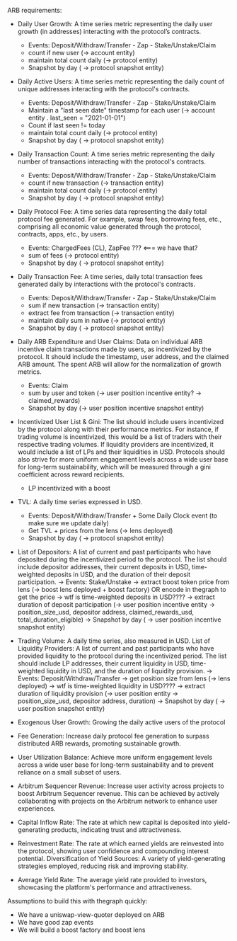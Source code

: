 ARB requirements:

- Daily User Growth: A time series metric representing the daily user growth (in addresses) interacting with the protocol’s contracts.

  - Events: Deposit/Withdraw/Transfer - Zap - Stake/Unstake/Claim
  - count if new user (-> account entity)
  - maintain total count daily (-> protocol entity)
  - Snapshot by day ( -> protocol snapshot entity)

- Daily Active Users: A time series metric representing the daily count of unique addresses interacting with the protocol's contracts.

  - Events: Deposit/Withdraw/Transfer - Zap - Stake/Unstake/Claim
  - Maintain a "last seen date" timestamp for each user (-> account entity . last_seen = "2021-01-01")
  - Count if last seen != today
  - maintain total count daily (-> protocol entity)
  - Snapshot by day ( -> protocol snapshot entity)

- Daily Transaction Count: A time series metric representing the daily number of transactions interacting with the protocol's contracts.

  - Events: Deposit/Withdraw/Transfer - Zap - Stake/Unstake/Claim
  - count if new transaction (-> transaction entity)
  - maintain total count daily (-> protocol entity)
  - Snapshot by day ( -> protocol snapshot entity)

- Daily Protocol Fee: A time series data representing the daily total protocol fee generated. For example, swap fees, borrowing fees, etc., comprising all economic value generated through the protocol, contracts, apps, etc., by users.

  - Events: ChargedFees (CL), ZapFee ??? <=== we have that?
  - sum of fees (-> protocol entity)
  - Snapshot by day ( -> protocol snapshot entity)

- Daily Transaction Fee: A time series, daily total transaction fees generated daily by interactions with the protocol's contracts.

  - Events: Deposit/Withdraw/Transfer - Zap - Stake/Unstake/Claim
  - sum if new transaction (-> transaction entity)
  - extract fee from transaction (-> transaction entity)
  - maintain daily sum in native (-> protocol entity)
  - Snapshot by day ( -> protocol snapshot entity)

- Daily ARB Expenditure and User Claims: Data on individual ARB incentive claim transactions made by users, as incentivized by the protocol. It should include the timestamp, user address, and the claimed ARB amount. The spent ARB will allow for the normalization of growth metrics.

  - Events: Claim
  - sum by user and token (-> user position incentive entity? -> claimed_rewards)
  - Snapshot by day (-> user position incentive snapshot entity)

- Incentivized User List & Gini: The list should include users incentivized by the protocol along with their performance metrics. For instance, if trading volume is incentivized, this would be a list of traders with their respective trading volumes. If liquidity providers are incentivized, it would include a list of LPs and their liquidities in USD. Protocols should also strive for more uniform engagement levels across a wide user base for long-term sustainability, which will be measured through a gini coefficient across reward recipients.

  - LP incentivized with a boost

- TVL: A daily time series expressed in USD.

  - Events: Deposit/Withdraw/Transfer + Some Daily Clock event (to make sure we update daily)
  - Get TVL + prices from the lens (-> lens deployed)
  - Snapshot by day ( -> protocol snapshot entity)

- List of Depositors: A list of current and past participants who have deposited during the incentivized period to the protocol. The list should include depositor addresses, their current deposits in USD, time-weighted deposits in USD, and the duration of their deposit participation.
  -> Events: Stake/Unstake
  -> extract boost token price from lens (-> boost lens deployed + boost factory) OR encode in thegraph to get the price
  -> wtf is time-weighted deposits in USD????
  -> extract duration of deposit participation (-> user position incentive entity -> position_size_usd, depositor address, claimed_rewards_usd, total_duration_eligible)
  -> Snapshot by day ( -> user position incentive snapshot entity)

- Trading Volume: A daily time series, also measured in USD. List of Liquidity Providers: A list of current and past participants who have provided liquidity to the protocol during the incentivized period. The list should include LP addresses, their current liquidity in USD, time-weighted liquidity in USD, and the duration of liquidity provision.
  -> Events: Deposit/Withdraw/Transfer
  -> get position size from lens (-> lens deployed)
  -> wtf is time-weighted liquidity in USD????
  -> extract duration of liquidity provision (-> user position entity -> position_size_usd, depositor address, duration)
  -> Snapshot by day ( -> user position snapshot entity)

- Exogenous User Growth: Growing the daily active users of the protocol

- Fee Generation: Increase daily protocol fee generation to surpass distributed ARB rewards, promoting sustainable growth.

- User Utilization Balance: Achieve more uniform engagement levels across a wide user base for long-term sustainability and to prevent reliance on a small subset of users.

- Arbitrum Sequencer Revenue: Increase user activity across projects to boost Arbitrum Sequencer revenue. This can be achieved by actively collaborating with projects on the Arbitrum network to enhance user experiences.

- Capital Inflow Rate: The rate at which new capital is deposited into yield-generating products, indicating trust and attractiveness.

- Reinvestment Rate: The rate at which earned yields are reinvested into the protocol, showing user confidence and compounding interest potential.
  Diversification of Yield Sources: A variety of yield-generating strategies employed, reducing risk and improving stability.

- Average Yield Rate: The average yield rate provided to investors, showcasing the platform's performance and attractiveness.

Assumptions to build this with thegraph quickly:

- We have a uniswap-view-quoter deployed on ARB
- We have good zap events
- We will build a boost factory and boost lens
